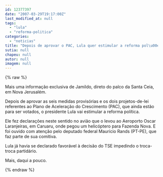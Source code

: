 ```yaml
---
id: 12377397
date: "2007-03-29T19:17:00Z"
last_modified_at: null
tags:
  - "lula"
  - "reforma-politica"
categories:
  - "noticias"
title: "Depois de aprovar o PAC, Lula quer estimular a reforma pol\u00edtica "
sutia: null
chapeu: null
autor: null
imagem: null
---
```

{% raw %}
<p><P>Mais uma informação exclusiva de Jamildo, direto do palco da Santa Ceia, em Nova Jerusalém.</P></p>
<p><P>Depois de aprovar as seis medidas provisórias e os dois projetos-de-lei referentes ao Plano de Aceleração do Crescimento (PAC), que ainda estão para ser votados, o presidente Lula vai estimular a reforma política.</P></p>
<p><P>Ele fez declarações neste sentido no avião que o levou ao Aeroporto Oscar Laranjeiras,&nbsp;em Caruaru, onde pegou um helicóptero para Fazenda Nova. E foi ouvido com atenção pelo deputado federal Maurício Rands (PT-PE), que faz parte de sua comitiva.</P></p>
<p><P>Lula já havia se declarado favorável à decisão do TSE&nbsp;impedindo o troca-troca partidário.</P></p>
<p><P>Mais, daqui a pouco.</P> </p>
{% endraw %}